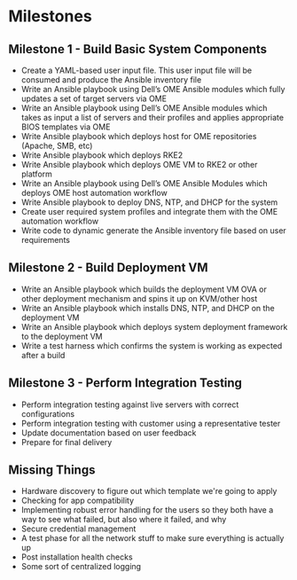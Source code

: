 # Milestones

## Milestone 1 - Build Basic System Components 

- Create a YAML-based user input file. This user input file will be consumed and produce the Ansible inventory file 
- Write an Ansible playbook using Dell’s OME Ansible modules which fully updates a set of target servers via OME 
- Write an Ansible playbook using Dell’s OME Ansible modules which takes as input a list of servers and their profiles and applies appropriate BIOS templates via OME 
- Write Ansible playbook which deploys host for OME repositories (Apache, SMB, etc) 
- Write Ansible playbook which deploys RKE2  
- Write Ansible playbook which deploys OME VM to RKE2 or other platform 
- Write an Ansible playbook using Dell’s OME Ansible Modules which deploys OME host automation workflow 
- Write Ansible playbook to deploy DNS, NTP, and DHCP for the system 
- Create user required system profiles and integrate them with the OME automation workflow 
- Write code to dynamic generate the Ansible inventory file based on user requirements

## Milestone 2 - Build Deployment VM

- Write an Ansible playbook which builds the deployment VM OVA or other deployment mechanism and spins it up on KVM/other host 
- Write an Ansible playbook which installs DNS, NTP, and DHCP on the deployment VM 
- Write an Ansible playbook which deploys system deployment framework to the deployment VM 
- Write a test harness which confirms the system is working as expected after a build 

## Milestone 3 - Perform Integration Testing

- Perform integration testing against live servers with correct configurations 
- Perform integration testing with customer using a representative tester 
- Update documentation based on user feedback 
- Prepare for final delivery 

## Missing Things

- Hardware discovery to figure out which template we're going to apply
- Checking for app compatibility
- Implementing robust error handling for the users so they both have a way to see what failed, but also where it failed, and why
- Secure credential management
- A test phase for all the network stuff to make sure everything is actually up
- Post installation health checks
- Some sort of centralized logging